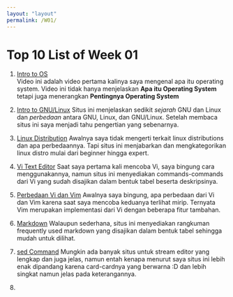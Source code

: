 ```yaml
---
layout: "layout"
permalink: /W01/
---
```


# Top 10 List of Week 01

1. [Intro to OS](https://www.youtube.com/watch?v=vBURTt97EkA) <br>
Video ini adalah video pertama kalinya saya mengenal apa itu operating system. Video ini tidak hanya menjelaskan **Apa itu Operating System** tetapi juga menerangkan **Pentingnya Operating System**

2. [Intro to GNU/Linux](https://www.linuxsec.org/2019/08/mengenal-apa-itu-gnulinux.html)
Situs ini menjelaskan sedikit _sejarah_ GNU dan Linux dan _perbedaan_ antara GNU, Linux, dan GNU/Linux. Setelah membaca situs ini saya menjadi tahu pengertian yang sebenarnya. 

3. [Linux Distribution](https://haydenjames.io/best-linux-distro/)
Awalnya saya tidak mengerti terkait linux distributions dan apa perbedaannya. Tapi situs ini menjabarkan dan mengkategorikan linux distro mulai dari beginner hingga expert. 

4. [Vi Text Editor](https://www.cs.colostate.edu/helpdocs/vi.html)
Saat saya pertama kali mencoba Vi, saya bingung cara menggunakannya, namun situs ini menyediakan commands-commands dari Vi yang sudah disajikan dalam bentuk tabel beserta deskripsinya. 

5. [Perbedaan Vi dan Vim](https://www.shell-tips.com/linux/vi-vs-vim/#:~:text=Vi%20stands%20for%20Visual.,Vi%20standard%20with%20many%20additions.)
Awalnya saya bingung, apa perbedaan dari Vi dan Vim karena saat saya mencoba keduanya terlihat mirip. Ternyata Vim merupakan implementasi dari Vi dengan beberapa fitur tambahan.

6. [Markdown](https://commonmark.org/help/)
Walaupun sederhana, situs ini menyediakan rangkuman frequently used markdown yang disajikan dalam bentuk tabel sehingga mudah untuk dilihat.

7. [sed Command](https://www.linuxtechi.com/20-sed-command-examples-linux-users/#:~:text=Sed%20command%20or%20Stream%20Editor,insertion%2C%20deletion%2C%20search%20etc.)
Mungkin ada banyak situs untuk stream editor yang lengkap dan juga jelas, namun entah kenapa menurut saya situs ini lebih enak dipandang karena card-cardnya yang berwarna :D dan lebih singkat namun jelas pada keterangannya.  

8.
